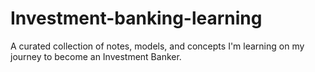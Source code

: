 # Investment-banking-learning
A curated collection of notes, models, and concepts I'm learning on my journey to become an Investment Banker.
